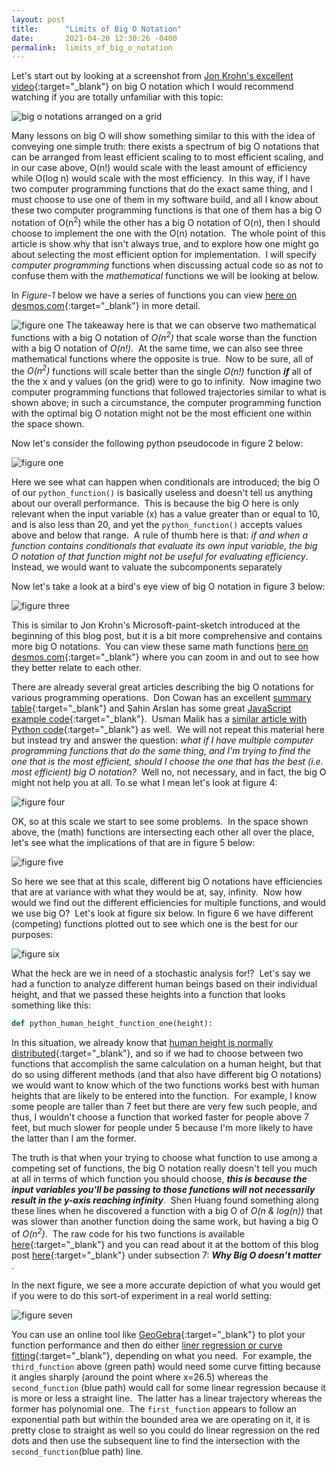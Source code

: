 ```yaml
---
layout: post
title:      "Limits of Big O Notation"
date:       2021-04-20 12:30:26 -0400
permalink:  limits_of_big_o_notation
---
```


Let's start out by looking at a screenshot from [Jon Krohn's excellent video](https://www.youtube.com/watch?v=5yJ_QLec0Lc){:target="_blank"} on big O notation which I would recommend watching if you are totally unfamiliar with this topic:

![big o notations arranged on a grid](https://i.imgur.com/pUzkOKi.png)

Many lessons on big O will show something similar to this with the idea of conveying one simple truth: there exists a spectrum of big O notations that can be arranged from least efficient scaling to to most efficient scaling, and in our case above, O(n!) would scale with the least amount of efficiency while O(log n) would scale with the most efficiency.&nbsp;  In this way, if I have two computer programming functions that do the exact same thing, and I must choose to use one of them in my software build, and all I know about these two computer programming functions is that one of them has a big O notation of O(n<sup>2</sup>) while the other has a big O notation of O(n), then I should choose to implement the one with the O(n) notation.&nbsp;  The whole point of this article is show why that isn't always true, and to explore how one might go about selecting the most efficient option for implementation.&nbsp;  I will specify *computer programming* functions when discussing actual code so as not to confuse them with the *mathematical* functions we will be looking at below.&nbsp;

In *Figure-1* below we have a series of functions you can view [here on desmos.com](https://www.desmos.com/calculator/nuzg9tvbl9){:target="_blank"} in more detail.

![figure one](https://i.imgur.com/TvTA0AH.png)
The takeaway here is that we can observe two mathematical functions with a big O notation of *O(n<sup>2</sup>)* that scale worse than the function with a big O notation of *O(n!)*.&nbsp;  At the same time, we can also see three mathematical functions where the opposite is true.&nbsp;  Now to be sure, all of the *O(n<sup>2</sup>)* functions will scale better than the single *O(n!)* function ***if*** all of the the x and y values (on the grid) were to go to infinity.&nbsp;  Now imagine two computer programming functions that followed trajectories similar to what is shown above; in such a circumstance, the computer programming function with the optimal big O notation might not be the most efficient one within the space shown.&nbsp;

Now let's consider the following python pseudocode in figure 2 below:

![figure one](https://i.imgur.com/mBr9POG.png)

Here we see what can happen when conditionals are introduced; the big O of our `python_function()` is basically useless and doesn't tell us anything about our overall performance.&nbsp; This is because the big O here is only relevant when the input variable (x) has a value greater than or equal to 10, and is also less than 20, and yet the `python_function()` accepts values above and below that range.&nbsp;   A rule of thumb here is that: *if and when a function contains conditionals that evaluate its own input variable, the big O notation of that function might not be useful for evaluating efficiency*.&nbsp;  Instead, we would want to valuate the subcomponents separately

Now let's take a look at a bird's eye view of big O notation in figure 3 below:

![figure three](https://i.imgur.com/goIpYaX.png)

This is similar to Jon Krohn's Microsoft-paint-sketch introduced at the beginning of this blog post, but it is a bit more comprehensive and contains more big O notations.&nbsp;  You can view these same math functions [here on desmos.com](https://www.desmos.com/calculator/wanscrgyzq){:target="_blank"} where you can zoom in and out to see how they better relate to each other.&nbsp;

There are already several great articles describing the big O notations for various programming operations.&nbsp;  Don Cowan has an excellent [summary table](https://www.donkcowan.com/blog/2013/5/11/big-o-notation){:target="_blank"} and Şahin Arslan has some great [JavaScript example code](https://dev.to/humblecoder00/comprehensive-big-o-notation-guide-in-plain-english-using-javascript-3n6m){:target="_blank"}.&nbsp;  Usman Malik has a [similar article with Python code](https://stackabuse.com/big-o-notation-and-algorithm-analysis-with-python-examples/){:target="_blank"} as well.&nbsp;  We will not repeat this material here but instead try and answer the question: *what if I have multiple computer programming functions that do the same thing, and I'm trying to find the one that is the most efficient, should I choose the one that has the best (i.e. most efficient) big O notation?*&nbsp;  Well no, not necessary, and in fact, the big O might not help you at all.  To se what I mean let's look at figure 4:

![figure four](https://i.imgur.com/ckl1wMy.png)

OK, so at this scale we start to see some problems.&nbsp;  In the space shown above, the (math) functions are intersecting each other all over the place, let's see what the implications of that are in figure 5 below:

![figure five](https://i.imgur.com/mi0gAWf.png)

So here we see that at this scale, different big O notations have efficiencies that are at variance with what they would be at, say, infinity.&nbsp;  Now how would we find out the different efficiencies for multiple functions, and would we use big O?&nbsp;  Let's look at figure six below.  In figure 6 we have different (competing) functions plotted out to see which one is the best for our purposes:

![figure six](https://i.imgur.com/vfg7NbN.png)

What the heck are we in need of a stochastic analysis for!?&nbsp;  Let's say we had a function to analyze different human beings based on their individual height, and that we passed these heights into a function that looks something like this:
```python
def python_human_height_function_one(height):
```
In this situation, we already know that [human height is normally distributed](https://ourworldindata.org/human-height#height-is-normally-distributed){:target="_blank"}, and so if we had to choose between two functions that accomplish the same calculation on a human height, but that do so using different methods (and that also have different big O notations) we would want to know which of the two functions works best with human heights that are likely to be entered into the function.&nbsp;  For example, I know some people are taller than 7 feet but there are very few such people, and thus, I wouldn't choose a function that worked faster for people above 7 feet, but much slower for people under 5 because I'm more likely to have the latter than I am the former.&nbsp;

The truth is that when your trying to choose what function to use among a competing set of functions, the big O notation really doesn't tell you much at all in terms of which function you should choose, ***this is because the input variables you'll be passing to those functions will not necessarily result in the y-axis reaching infinity***.&nbsp;  Shen Huang found something along these lines when he discovered a function with a big O of *O(n & log(n))* that was slower than another function doing the same work, but having a big O of *O(n<sup>2</sup>)*.&nbsp;  The raw code for his two functions is available [here](https://trinket.io/python/87a3166026){:target="_blank"} and you can read about it at the bottom of this blog post [here](https://www.freecodecamp.org/news/big-o-notation-why-it-matters-and-why-it-doesnt-1674cfa8a23c/#Why-BigO-doesn%E2%80%99t-matter){:target="_blank"} under subsection 7: ***Why Big O doesn’t matter*** .&nbsp;


In the next figure, we see a more accurate depiction of what you would get if you were to do this sort-of experiment in a real world setting:

![figure seven](https://i.imgur.com/FSsmbdS.png)

You can use an online tool like [GeoGebra](https://www.geogebra.org/){:target="_blank"} to plot your function performance and then do either [liner regression or curve fitting](https://www.youtube.com/watch?v=TmYl6k4e_AE){:target="_blank"}, depending on what you need.&nbsp;  For example, the `third_function` above (green path) would need some curve fitting because it angles sharply (around the point where x=26.5) whereas the `second_function` (blue path) would call for some linear regression because it is more or less a straight line.&nbsp;  The latter has a linear trajectory whereas the former has polynomial one.&nbsp;  The `first_function` appears to follow an exponential path but within the bounded area we are operating on it, it is pretty close to straight as well so you could do linear regression on the red dots and then use the subsequent line to find the intersection with the `second_function`(blue path) line.&nbsp;
